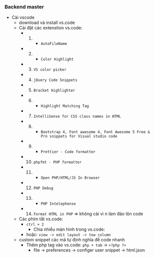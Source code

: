 ### Backend master

- Cài vscode
  - download và install vs.code
  - Cài đặt các extenstion vs.code:
    - 1. * `AutoFileName`
    - 2. * `Color Highlight`
    - 3. `VS color picker`
    - 4. `jQuery Code Snippets`
    - 5. `Bracket Highlighter`
    - 6. * `Highlight Matching Tag`
    - 7. `IntelliSense for CSS class names in HTML`
    - 8. * `Bootstrap 4, Font awesome 4, Font Awesome 5 Free & Pro snippets for Visual studio code`
    - 9. * `Prettier - Code formatter`
    - 10. `phpfmt - PHP formatter`
    - 11. * `Open PHP/HTML/JS In Browser`
    - 12. `PHP Debug`
    - 13. * `PHP Intelephense`
    - 14. `Format HTML in PHP` => không cài vì n làm đảo lộn code
  - Các phím tắt vs.code:
    - `ctrl + 2`
        - Chia nhiều màn hình trong vs.code:
    - hoặc: `view -> edit layout -> tow column`
  - custom snippet các mã tự định nghĩa để code nhanh
    - Thêm php tag vào vs.code: `php + tab` -> `<?php ?>`
        - file -> preferences -> configer user snippet -> html.json
